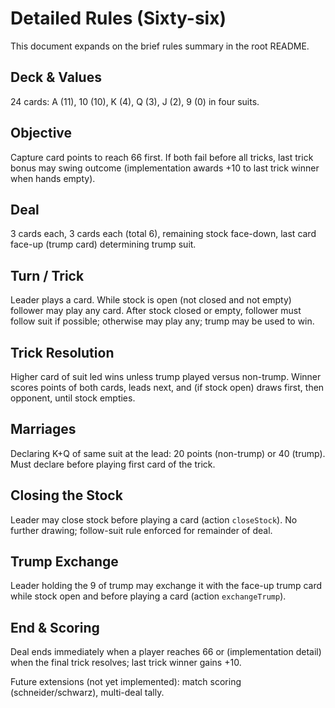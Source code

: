 # Detailed Rules (Sixty-six)

This document expands on the brief rules summary in the root README.

## Deck & Values

24 cards: A (11), 10 (10), K (4), Q (3), J (2), 9 (0) in four suits.

## Objective

Capture card points to reach 66 first. If both fail before all tricks, last trick bonus may swing outcome (implementation awards +10 to last trick winner when hands empty).

## Deal

3 cards each, 3 cards each (total 6), remaining stock face-down, last card face-up (trump card) determining trump suit.

## Turn / Trick

Leader plays a card. While stock is open (not closed and not empty) follower may play any card. After stock closed or empty, follower must follow suit if possible; otherwise may play any; trump may be used to win.

## Trick Resolution

Higher card of suit led wins unless trump played versus non-trump. Winner scores points of both cards, leads next, and (if stock open) draws first, then opponent, until stock empties.

## Marriages

Declaring K+Q of same suit at the lead: 20 points (non-trump) or 40 (trump). Must declare before playing first card of the trick.

## Closing the Stock

Leader may close stock before playing a card (action `closeStock`). No further drawing; follow-suit rule enforced for remainder of deal.

## Trump Exchange

Leader holding the 9 of trump may exchange it with the face-up trump card while stock open and before playing a card (action `exchangeTrump`).

## End & Scoring

Deal ends immediately when a player reaches 66 or (implementation detail) when the final trick resolves; last trick winner gains +10.

Future extensions (not yet implemented): match scoring (schneider/schwarz), multi-deal tally.
